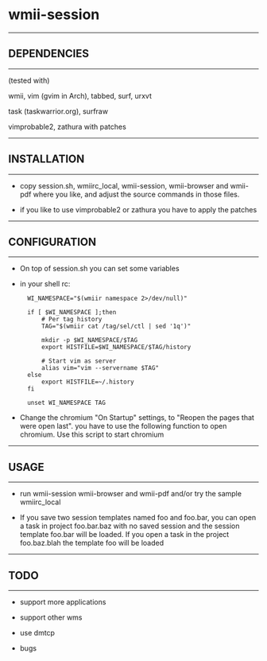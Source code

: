 wmii-session
==============================================================================

------------------------------------------------------------------------------
## DEPENDENCIES 
------------------------------------------------------------------------------

(tested with)

wmii, vim (gvim in Arch), tabbed, surf, urxvt

task (taskwarrior.org), surfraw

vimprobable2, zathura with patches


------------------------------------------------------------------------------
## INSTALLATION
------------------------------------------------------------------------------

* copy session.sh, wmiirc_local, wmii-session, wmii-browser and wmii-pdf where
  you like, and adjust the source commands in those files.

* if you like to use vimprobable2 or zathura you have to apply the patches


------------------------------------------------------------------------------
## CONFIGURATION
------------------------------------------------------------------------------

* On top of session.sh you can set some variables

* in your shell rc:

        WI_NAMESPACE="$(wmiir namespace 2>/dev/null)"

        if [ $WI_NAMESPACE ];then
            # Per tag history
            TAG="$(wmiir cat /tag/sel/ctl | sed '1q')"
            
            mkdir -p $WI_NAMESPACE/$TAG
            export HISTFILE=$WI_NAMESPACE/$TAG/history
            
            # Start vim as server
            alias vim="vim --servername $TAG"
        else
            export HISTFILE=~/.history
        fi

        unset WI_NAMESPACE TAG

* Change the chromium "On Startup" settings, to "Reopen the pages that were
  open last". you have to use the following function to open chromium. Use this
  script to start chromium

    
------------------------------------------------------------------------------
## USAGE
------------------------------------------------------------------------------

* run wmii-session wmii-browser and wmii-pdf and/or try the sample wmiirc_local

* If you save two session templates named foo and foo.bar, you can open a task
  in project foo.bar.baz with no saved session and the session template foo.bar
  will be loaded. If you open a task in the project foo.baz.blah the template
  foo will be loaded


------------------------------------------------------------------------------
## TODO
------------------------------------------------------------------------------

* support more applications

* support other wms

* use dmtcp

* bugs
